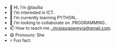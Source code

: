 - 👋 Hi, I’m @laulila
- 👀 I’m interested in ICT.
- 🌱 I’m currently learning PYTHON...
- 💞️ I’m looking to collaborate on .PROGRAMMING..
- 📫 How to reach me ..mrslaurapereyra@gmail.com.
- 😄 Pronouns: She
- ⚡ Fun fact: 

<!---
laulila/laulila is a ✨ special ✨ repository because its `README.md` (this file) appears on your GitHub profile.
You can click the Preview link to take a look at your changes.
--->
